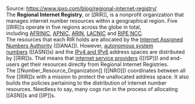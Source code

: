 
Source: https://www.ipxo.com/blog/regional-internet-registry/
\
The **Regional Internet Registry**, or [[RIR]], is a nonprofit organization that manages internet number resources within a geographical region. Five [[RIR]]s operate in five regions across the globe in total, including [AFRINIC](https://www.ipxo.com/tutorial/what-is-afrinic/), [APNIC](https://www.ipxo.com/tutorial/what-is-apnic/), [ARIN](https://www.ipxo.com/tutorial/what-is-arin/), [LACNIC](https://www.ipxo.com/tutorial/lacnic-all-you-need-to-know/) and [RIPE NCC](https://www.ipxo.com/tutorial/what-is-ripe-ncc/).
\
The resources that each RIR holds are allocated by the [Internet Assigned Numbers Authority](https://www.ipxo.com/tutorial/what-is-iana/) ([[IANA]]). However, [autonomous system numbers](https://www.ipxo.com/tutorial/what-is-asn/) ([[ASN]]s) and the [IPv4 and IPv6](https://www.ipxo.com/tutorial/ipv4-vs-ipv6/) address spaces are distributed by [[RIR]]s. That means that [internet service providers](https://www.ipxo.com/tutorial/what-is-isp/) ([[ISP]]) and end-users get their resources directly from Regional Internet Registries.
\
The [[Number_Resource_Organization]] ([[NRO]]) coordinates between all five [[RIR]]s with a mission to protect the unallocated address space. It also builds the policies pertaining to the distribution of internet number resources. Needless to say, many cogs run in the process of allocating [[ASN]]s and [[IP]]s.

